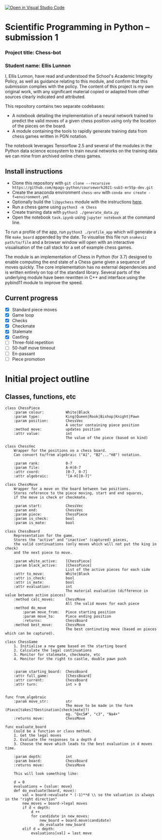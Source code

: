 [![Open in Visual Studio Code](https://classroom.github.com/assets/open-in-vscode-f059dc9a6f8d3a56e377f745f24479a46679e63a5d9fe6f495e02850cd0d8118.svg)](https://classroom.github.com/online_ide?assignment_repo_id=6124259&assignment_repo_type=AssignmentRepo)
# Scientific Programming in Python – submission 1

### Project title: Chess-bot

### Student name: Ellis Lunnon

I, Ellis Lunnon, have read and understood the School's Academic Integrity Policy, as well as guidance relating to this
module, and confirm that this submission complies with the policy. The content of this project is my own original work,
with any significant material copied or adapted from other sources clearly indicated and attributed.

This repository contains two separate codebases:
- A notebook detailing the implementation of a neural network trained to predict the valid moves of a given chess position using only the location of the pieces on the board.
- A module containing the tools to rapidly generate training data from chess games written in PGN notation.

The notebook leverages Tensorflow 2.5 and several of the modules in the Python data science ecosystem to train neural networks on the training data we can mine from archived online chess games.

## Install instructions
- Clone this repository with `git clone --recursive https://github.com/mpags-python/coursework2021-sub3-mr55p-dev.git`
- Create the anaconda environment `chess-env` with `conda env create -f=environment.yml`
- Optionally build the `libpychess` module with the instructions [here](https://github.com/mr55p-dev/pychessbinds).
- Run a chess game using `python3 -m Chess`
- Create training data with `python3 ./generate_data.py`
- Open the notebook `task.ipynb` using `jupyter notebook` at the command line.

To run a profile of the app, run `python3 ./profile_app` which will generate a file `make_board` appended by the date.
To visualise this file run `snakeviz path/to/file` and a browser window will open with an interactive visualisation of
the call stack for a set of example chess games.

The module is an implementation of Chess in Python (for 3.7) designed to enable computing the end state of a Chess game given a sequence of moves quickly. The core implementation has no external dependencies and is written entirely on top of the standard library. Several parts of the underlying module have been rewritten in C++ and interface using the pybind11 module to improve the speed. 

## Current progress
- [x] Standard piece moves
- [x] Game loop
- [x] Checks
- [x] Checkmate
- [x] Stalemate
- [x] Castling
- [ ] Three-fold repetition
- [ ] 50-half move timeout
- [ ] En-passant
- [ ] Piece promotion

# Initial project outline

## Classes, functions, etc
```
class ChessPiece
	:param colour: 			White|Black
	:param type: 			King|Queen|Rook|Bishop|Knight|Pawn
	:param position: 		ChessVec
							A vector containing piece position
	:method move: 			updates position
	:attr value: 			int
							The value of the piece (based on kind)

class ChessVec
	Wrapper for the positions on a chess board.
	Can convert to/from algebraic ("A1", "B2"..."H8") notation.

	:param rank: 			0-7
	:param file: 			A-H|0-7
	:attr coord: 			[0-7, 0-7]
	:attr algebraic: 		"[A-H][0-7]"

class ChessMove
	Wrapper for a move on the board between two positions.
	Stores reference to the piece moving, start and end squares,
	if the move is check or checkmate.

	:param start: 			ChessVec
	:param end: 			ChessVec
	:param piece: 			ChessPiece
	:param is_check: 		bool
	:param is_mate: 		bool

class ChessBoard
	Representation for the game.
	Stores the "active" and "inactive" (captured) pieces,
	the valid continuations (only moves which will not put the king in check)
	and the next piece to move.

	:param white_active:	[ChessPiece]
	:param black_active:	[ChessPiece]
							List of the active pieces for each side
	:attr to_move: 			White|Black
	:attr is_check: 		bool
	:attr is_mate: 			bool
	:attr evaluation: 		int
							The material evaluation (difference in value between active pieces)
	:method calc_moves: 	ChessMove
							All the valid moves for each piece
	:method do_move
		:param move_from: 	Piece starting position
		:param move_to: 	Piece ending position
		:returns: 			ChessBoard
	:method best_move: 		ChessMove
							The best continuting move (based on pieces which can be captured).

class ChessGame
	1. Initialise a new game based on the starting board
	2. Calculate the legal continuations
	3. Monitor for stalemate, checkmate, etc
	4. Monitor for the right to castle, double pawn push
		

	:param starting_board: 	ChessBoard
	:attr full_game: 		[ChessBoard]
	:attr current: 			ChessBoard
	:attr turn: 			int > 0


func from_algebraic
	:param move_str: 		str
							The move to be made in the form (Piece[takes]?Destination[check|mate]?)
							eg. "Qxc5#", "c3", "Na4+"
	:returns move: 			ChessMove

func evaluate_board
	Could be a function or class method.
	1. Get the legal moves
	2. Evaluate the responses to a depth d
	3. Choose the move which leads to the best evaluation in d moves time.

	:param depth: 			int
	:param board: 			ChessBoard
	:returns move: 			ChessMove

	This will look something like:

	d = 0
	evaluations = {value: move}
	def do_evaluate(board, move):
		val = board->evaluate * (-1)**d \\ so the valuation is always in the "right direction"
		new_moves = board->legal moves
		if d < depth:
			d ++
			for candidate in new_moves:
				new_board = board.move(candidate)
				do_evaluate new_board
		elif d = depth:
			evaluations[val] = last move
```
